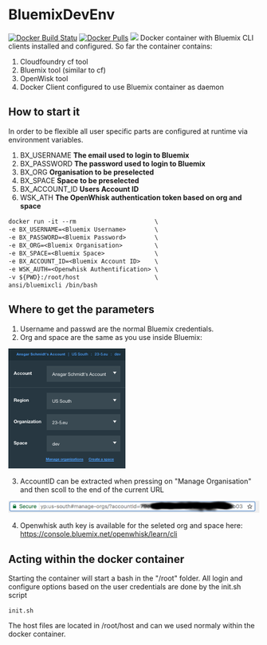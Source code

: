 # BluemixDevEnv
[![Docker Build Statu](https://img.shields.io/docker/build/ansi/bluemixcli.svg)]() 
[![Docker Pulls](https://img.shields.io/docker/pulls/ansi/bluemixcli.svg)]()
[![](https://badge.imagelayers.io/ansi/bluemixcli:latest.svg)]()
Docker container with Bluemix CLI clients installed and configured. So far the container
contains: 

1. Cloudfoundry cf tool
2. Bluemix tool (similar to cf)
3. OpenWisk tool
4. Docker Client configured to use Bluemix container as daemon

## How to start it
In order to be flexible all user specific parts are configured at runtime via environment
variables. 

1. BX_USERNAME **The email used to login to Bluemix**
2. BX_PASSWORD **The password used to login to Bluemix**
3. BX_ORG **Organisation to be preselected**
4. BX_SPACE **Space to be preselected**
5. BX_ACCOUNT_ID **Users Account ID**
6. WSK_ATH **The OpenWhisk authentication token based on org and space**

```
docker run -it --rm                      \
-e BX_USERNAME=<Bluemix Username>        \
-e BX_PASSWORD=<Bluemix Password>        \
-e BX_ORG=<Bluemix Organisation>         \
-e BX_SPACE=<Bluemix Space>              \
-e BX_ACCOUNT_ID=<Bluemix Account ID>    \
-e WSK_AUTH=<Openwhisk Authentification> \
-v ${PWD}:/root/host                     \
ansi/bluemixcli /bin/bash
```

## Where to get the parameters
1. Username and passwd are the normal Bluemix credentials.
2. Org and space are the same as you use inside Bluemix:

![parameter](https://github.com/AnsgarSchmidt/BluemixDevEnv/blob/master/parameters.png)

3. AccountID can be extracted when pressing on "Manage Organisation" and then scoll to the end of the current URL

![accountID](https://github.com/AnsgarSchmidt/BluemixDevEnv/raw/master/accountid.png)

4. Openwhisk auth key is available for the seleted org and space here: https://console.bluemix.net/openwhisk/learn/cli

## Acting within the docker container
Starting the container will start a bash in the "/root" folder. All login and configure options based on the user 
credentials are done by the init.sh script

```
init.sh
```

The host files are located in /root/host and can we used normaly within the docker container. 
